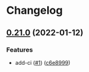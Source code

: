 # Changelog

## [0.21.0](https://github.com/rotsmi/release-please-test/compare/v0.20.0...v0.21.0) (2022-01-12)


### Features

* add-ci ([#1](https://github.com/rotsmi/release-please-test/issues/1)) ([c6e8999](https://github.com/rotsmi/release-please-test/commit/c6e8999fbb4a94f2bd0b493ab6981eae548ae8f1))

